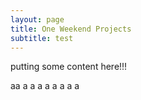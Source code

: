 ```yaml
---
layout: page
title: One Weekend Projects
subtitle: test
---
```



putting some content here!!!



aa
a
a
a
a
a
a
a
a
